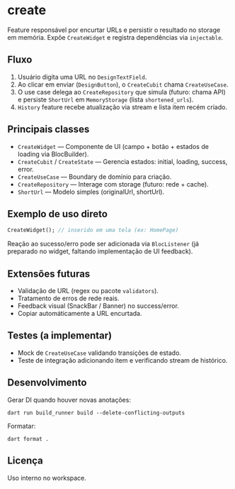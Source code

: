 # create

Feature responsável por encurtar URLs e persistir o resultado no storage em memória. Expõe `CreateWidget` e registra dependências via `injectable`.

## Fluxo

1. Usuário digita uma URL no `DesignTextField`.
2. Ao clicar em enviar (`DesignButton`), o `CreateCubit` chama `CreateUseCase`.
3. O use case delega ao `CreateRepository` que simula (futuro: chama API) e persiste `ShortUrl` em `MemoryStorage` (lista `shortened_urls`).
4. `History` feature recebe atualização via stream e lista item recém criado.

## Principais classes

- `CreateWidget` — Componente de UI (campo + botão + estados de loading via BlocBuilder).
- `CreateCubit` / `CreateState` — Gerencia estados: initial, loading, success, error.
- `CreateUseCase` — Boundary de domínio para criação.
- `CreateRepository` — Interage com storage (futuro: rede + cache).
- `ShortUrl` — Modelo simples (originalUrl, shortUrl).

## Exemplo de uso direto

```dart
CreateWidget(); // inserido em uma tela (ex: HomePage)
```

Reação ao sucesso/erro pode ser adicionada via `BlocListener` (já preparado no widget, faltando implementação de UI feedback).

## Extensões futuras

- Validação de URL (regex ou pacote `validators`).
- Tratamento de erros de rede reais.
- Feedback visual (SnackBar / Banner) no success/error.
- Copiar automáticamente a URL encurtada.

## Testes (a implementar)

- Mock de `CreateUseCase` validando transições de estado.
- Teste de integração adicionando item e verificando stream de histórico.

## Desenvolvimento

Gerar DI quando houver novas anotações:
```
dart run build_runner build --delete-conflicting-outputs
```

Formatar:
```
dart format .
```

## Licença

Uso interno no workspace.

